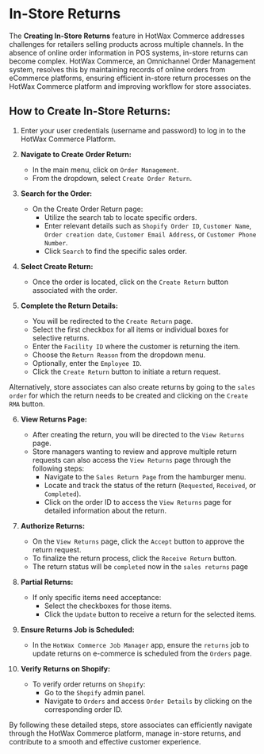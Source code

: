 # In-Store Returns

The **Creating In-Store Returns** feature in HotWax Commerce addresses challenges for retailers selling products across multiple channels. In the absence of online order information in POS systems, in-store returns can become complex. HotWax Commerce, an Omnichannel Order Management system, resolves this by maintaining records of online orders from eCommerce platforms, ensuring efficient in-store return processes on the HotWax Commerce platform and improving workflow for store associates.

## How to Create In-Store Returns:

1. Enter your user credentials (username and password) to log in to the HotWax Commerce Platform.

2. **Navigate to Create Order Return:**
   - In the main menu, click on `Order Management`.
   - From the dropdown, select `Create Order Return`.

3. **Search for the Order:**
   - On the Create Order Return page:
     - Utilize the search tab to locate specific orders.
     - Enter relevant details such as `Shopify Order ID`, `Customer Name`, `Order creation date`, `Customer Email Address`, or `Customer Phone Number`.
     - Click `Search` to find the specific sales order.

4. **Select Create Return:**
   - Once the order is located, click on the `Create Return` button associated with the order.

5. **Complete the Return Details:**
   - You will be redirected to the `Create Return` page.
   - Select the first checkbox for all items or individual boxes for selective returns.
   - Enter the `Facility ID` where the customer is returning the item.
   - Choose the `Return Reason` from the dropdown menu.
   - Optionally, enter the `Employee ID`.
   - Click the `Create Return` button to initiate a return request.

Alternatively, store associates can also create returns by going to the `sales order` for which the return needs to be created and clicking on the `Create RMA` button.

6. **View Returns Page:**
   - After creating the return, you will be directed to the `View Returns` page.
   - Store managers wanting to review and approve multiple return requests can also access the `View Returns` page through the following steps:
     - Navigate to the `Sales Return Page` from the hamburger menu.
     - Locate and track the status of the return (`Requested`, `Received`, or `Completed`).
     - Click on the order ID to access the `View Returns` page for detailed information about the return.

7. **Authorize Returns:**
   - On the `View Returns` page, click the `Accept` button to approve the return request.
   - To finalize the return process, click the `Receive Return` button.
   - The return status will be `completed` now in the `sales returns` page

8. **Partial Returns:**
   - If only specific items need acceptance:
     - Select the checkboxes for those items.
     - Click the `Update` button to receive a return for the selected items.

9. **Ensure Returns Job is Scheduled:**
   - In the `HotWax Commerce Job Manager` app, ensure the `returns` job to update returns on e-commerce is scheduled from the `Orders` page.

10. **Verify Returns on Shopify:**
    - To verify order returns on `Shopify`:
      - Go to the `Shopify` admin panel.
      - Navigate to `Orders` and access `Order Details` by clicking on the corresponding order ID.

By following these detailed steps, store associates can efficiently navigate through the HotWax Commerce platform, manage in-store returns, and contribute to a smooth and effective customer experience.
